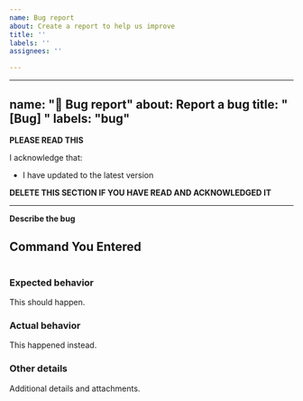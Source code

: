 ```yaml
---
name: Bug report
about: Create a report to help us improve
title: ''
labels: ''
assignees: ''

---
```


---
name: "🐞 Bug report"
about: Report a bug
title: "[Bug] <Write short description here>"
labels: "bug"
---

**PLEASE READ THIS**

I acknowledge that:

- I have updated to the latest version

**DELETE THIS SECTION IF YOU HAVE READ AND ACKNOWLEDGED IT**

---


**Describe the bug**
<!---
A clear and concise description of what the bug is.
-->

## Command You Entered
```

```

### Expected behavior
This should happen.

### Actual behavior
This happened instead.

### Other details
Additional details and attachments.
